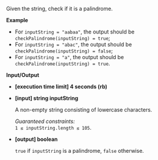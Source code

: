
Given the string, check if it is a  palindrome.

**Example**

-   For  `inputString = "aabaa"`, the output should be  
    `checkPalindrome(inputString) = true`;
-   For  `inputString = "abac"`, the output should be  
    `checkPalindrome(inputString) = false`;
-   For  `inputString = "a"`, the output should be  
    `checkPalindrome(inputString) = true`.

**Input/Output**

-   **\[execution time limit\] 4 seconds (rb)**
    
-   **\[input\] string inputString**
    
    A non-empty string consisting of lowercase characters.
    
    _Guaranteed constraints:_  
    `1 ≤ inputString.length ≤ 105`.
    
-   **\[output\] boolean**
    
    `true`  if  `inputString`  is a palindrome,  `false`  otherwise.